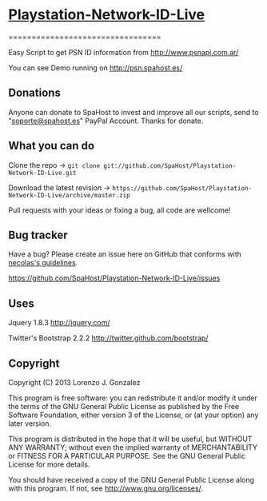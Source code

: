 # [Playstation-Network-ID-Live](http://psn.spahost.es)
=================================

Easy Script to get PSN ID information from http://www.psnapi.com.ar/

You can see Demo running on http://psn.spahost.es/

Donations
---------

Anyone can donate to SpaHost to invest and improve all our scripts, send to "soporte@spahost.es" PayPal Account.
Thanks for donate.


What you can do
---------------

Clone the repo -> `git clone git://github.com/SpaHost/Playstation-Network-ID-Live.git`

Download the latest revision -> `https://github.com/SpaHost/Playstation-Network-ID-Live/archive/master.zip`

Pull requests with your ideas or fixing a bug, all code are wellcome!


Bug tracker
-----------

Have a bug? Please create an issue here on GitHub that conforms with [necolas's guidelines](https://github.com/necolas/issue-guidelines).

https://github.com/SpaHost/Playstation-Network-ID-Live/issues


Uses
----

Jquery 1.8.3 http://jquery.com/

Twitter's Bootstrap 2.2.2 http://twitter.github.com/bootstrap/

Copyright
---------

Copyright (C) 2013  Lorenzo J. Gonzalez

This program is free software: you can redistribute it and/or modify
it under the terms of the GNU General Public License as published by
the Free Software Foundation, either version 3 of the License, or
(at your option) any later version.

This program is distributed in the hope that it will be useful,
but WITHOUT ANY WARRANTY; without even the implied warranty of
MERCHANTABILITY or FITNESS FOR A PARTICULAR PURPOSE.  See the
GNU General Public License for more details.

You should have received a copy of the GNU General Public License
along with this program.  If not, see <http://www.gnu.org/licenses/>.